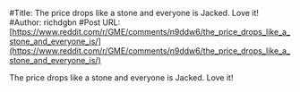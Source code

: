 #Title: The price drops like a stone and everyone is Jacked. Love it!
#Author: richdgbn
#Post URL: [https://www.reddit.com/r/GME/comments/n9ddw6/the_price_drops_like_a_stone_and_everyone_is/](https://www.reddit.com/r/GME/comments/n9ddw6/the_price_drops_like_a_stone_and_everyone_is/)


The price drops like a stone and everyone is Jacked. Love it!